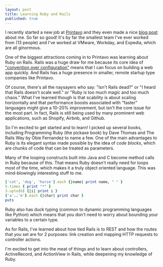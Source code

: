 ```yaml
---
layout: post
title: Learning Ruby and Rails
published: true
---
```

I recently started a new job at [Printavo](https://www.printavo.com/) and they even made a nice [blog post](https://www.printavo.com/blog/welcome-ben-liu-to-printavo) about me. So far so good! It's by far the smallest team I've ever worked from (13 people) and I've worked at VMware, Workday, and Expedia, which are all ginormous.


One of the biggest attractions coming in to Printavo was learning about Ruby on Rails. Rails was a huge draw for me because its core idea of ["convention over configuration"](https://rubyonrails.org/doctrine/) means that I can focus on building a web app quickly. And Rails has a huge presence in smaller, remote startup type companies like Printavo.


Of course, there's all the naysayers who say: "Isn't Rails dead?" or "I heard that Rails doesn't scale well." or "Ruby is too much magic and too much chaos."
What I've learned though is that scability is about scaling horizontally and that performance boosts associated with "faster" languages might give a 10-20% improvement, but isn't the core issue for the most part. In fact, Rails is still being used by many prominent web applications, such as Shopify, Airbnb, and Github.


So I'm excited to get started and to learn!
I picked up several books, including Programming Ruby (the pickaxe book) by Dave Thomas and The Rails Way by Obie Fernandez to name a few. One of the main advantages to Ruby is its elegant syntax made possible by the idea of *code blocks*, which are chunks of code that can be treated as parameters.


Many of the looping constructs built into Java and C become method calls in Ruby because of this. That means Ruby doesn't really need for loops most of the time, which makes it a truly object oriented language. This was mind-blowingly interesting stuff to me.
```ruby
['cat', 'dog', 'horse'].each {|name| print name, " " }
5.times { print "*" }
3.upto(6) {|i| print i }
{'a'..'e'}.each {|char| print char }
puts
```


Ruby also has duck typing (common to dynamic programming languages like Python) which means that you don't need to worry about bounding your variables to a certain type.


As for Rails, I've learned about how tied Rails is to REST and how the routes that you set are for 2 purposes: link creation and mapping HTTP requests to controller actions.


I'm excited to get into the meat of things and to learn about controllers, ActiveRecord, and ActionView in Rails, while deepening my knowledge of Ruby.